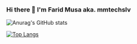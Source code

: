 ### Hi there 👋 I'm Farid Musa aka. mmtechslv

![Anurag's GitHub stats](https://github-readme-stats.vercel.app/api?username=mmtechslv&show_icons=true&theme=radical&include_all_commits=true&count_private=true)

[![Top Langs](https://github-readme-stats.vercel.app/api/top-langs/?username=mmtechslv&?hide=scss,css,shell,html)](https://github.com/anuraghazra/github-readme-stats)

